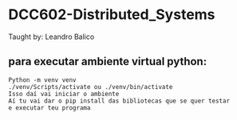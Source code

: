 # DCC602-Distributed_Systems
 Taught by: Leandro Balico
## para executar ambiente virtual python:
	Python -m venv venv
	./venv/Scripts/activate ou ./venv/bin/activate
	Isso daí vai iniciar o ambiente
	Aí tu vai dar o pip install das bibliotecas que se quer testar
	e executar teu programa